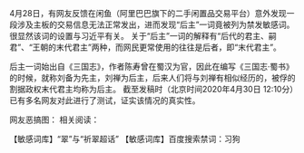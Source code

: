 4月28日，有网友反馈在闲鱼（阿里巴巴旗下的二手闲置品交易平台）意外发现一段涉及主板的交易信息无法正常发出，进而发现“后主”一词竟被列为禁发敏感词。很显然该词的设置与习近平有关。  关于“后主”一词的解释有“后代的君主、嗣君”、“王朝的末代君主”两种，而网民更常使用的往往是后者，即“末代君主”。

后主一词始出自《三国志》，作者陈寿曾在蜀汉为官，因此在编写《三国志·蜀书》的时候，就称刘备为先主，刘禅为后主，后来人们将与刘禅有相似经历的，被俘的割据政权末代君主均称为后主。 截至发稿时（北京时间2020年4月30日 12:10分）已有多名网友对此进行了测试，证实该情况的真实性。

网友恶搞图： 相关阅读：

【敏感词库】“翠”与“祈翠超话” 【敏感词库】百度搜索禁词：习狗 
